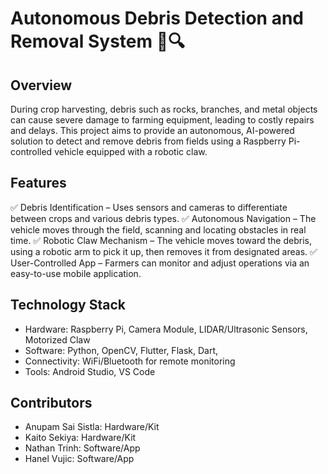 # Autonomous Debris Detection and Removal System 🚜🔍

## Overview

During crop harvesting, debris such as rocks, branches, and metal objects can cause severe damage to farming equipment, leading to costly repairs and delays. 
This project aims to provide an autonomous, AI-powered solution to detect and remove debris from fields using a Raspberry Pi-controlled vehicle equipped with a robotic claw.

## Features

✅ Debris Identification – Uses sensors and cameras to differentiate between crops and various debris types.
✅ Autonomous Navigation – The vehicle moves through the field, scanning and locating obstacles in real time.
✅ Robotic Claw Mechanism – The vehicle moves toward the debris, using a robotic arm to pick it up, then removes it from designated areas.
✅ User-Controlled App – Farmers can monitor and adjust operations via an easy-to-use mobile application.

## Technology Stack

- Hardware: Raspberry Pi, Camera Module, LIDAR/Ultrasonic Sensors, Motorized Claw
- Software: Python, OpenCV, Flutter, Flask, Dart,
- Connectivity: WiFi/Bluetooth for remote monitoring
- Tools: Android Studio, VS Code

## Contributors

- Anupam Sai Sistla: Hardware/Kit
- Kaito Sekiya: Hardware/Kit
- Nathan Trinh: Software/App
- Hanel Vujic: Software/App
